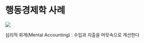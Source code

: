 # 행동경제학 사례

![](5D25B66E-38C1-42B0-8A50-6D50D4BA959F-795-00000809E6F1B367/Designmarketinglab_주재우_행동경제학_03.jpg)

심리적 회계(Mental Accounting) : 수입과 지출을 머릿속으로 계산한다